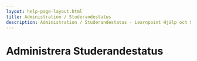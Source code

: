 ```yaml
---
layout: help-page-layout.html
title: Administration / Studerandestatus
description: Administration / Studerandestatus - Learnpoint Hjälp och Support
---
```


# Administrera Studerandestatus

<!-- only-in-swedish.html -->
